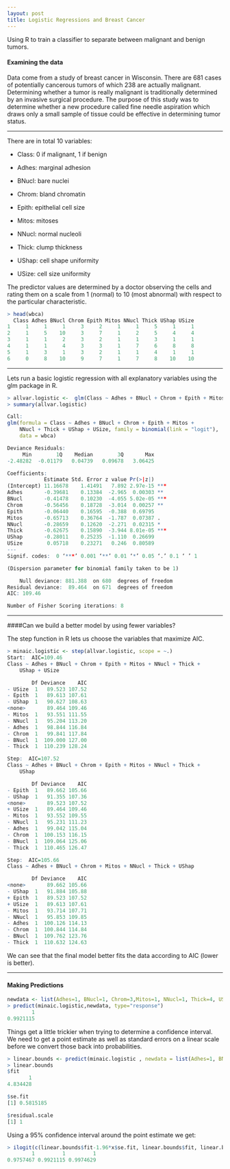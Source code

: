 ```yaml
---
layout: post
title: Logistic Regressions and Breast Cancer
---
```


Using R to train a classifier to separate between malignant and benign tumors. 

#### Examining the data

Data come from a study of breast cancer in Wisconsin. There are 681 cases of potentially cancerous tumors of which 238 are actually malignant. Determining whether a tumor is really malignant is traditionally determined by an invasive surgical procedure. The purpose of this study was to determine whether a new procedure called fine needle aspiration which draws only a small sample of tissue could be effective in determining tumor status.  


---
There are in total 10 variables:

- Class: 0 if malignant, 1 if benign

- Adhes: marginal adhesion

- BNucl: bare nuclei

- Chrom: bland chromatin

- Epith: epithelial cell size

- Mitos: mitoses

- NNucl: normal nucleoli

- Thick: clump thickness

- UShap: cell shape uniformity

- USize: cell size uniformity

The predictor values are determined by a doctor observing the cells and rating them on a scale from 1 (normal) to 10 (most abnormal) with respect to the particular characteristic.

```R
> head(wbca)
  Class Adhes BNucl Chrom Epith Mitos NNucl Thick UShap USize
1     1     1     1     3     2     1     1     5     1     1
2     1     5    10     3     7     1     2     5     4     4
3     1     1     2     3     2     1     1     3     1     1
4     1     1     4     3     3     1     7     6     8     8
5     1     3     1     3     2     1     1     4     1     1
6     0     8    10     9     7     1     7     8    10    10
```
---
Lets run a basic logistic regression with all explanatory variables using the glm package in R.

```R
> allvar.logistic <-  glm(Class ~ Adhes + BNucl + Chrom + Epith + Mitos + NNucl + Thick + UShap + USize, family = binomial(link = 'logit'),wbca)
> summary(allvar.logistic)

Call:
glm(formula = Class ~ Adhes + BNucl + Chrom + Epith + Mitos +
    NNucl + Thick + UShap + USize, family = binomial(link = "logit"),
    data = wbca)

Deviance Residuals:
     Min        1Q    Median        3Q       Max  
-2.48282  -0.01179   0.04739   0.09678   3.06425  

Coefficients:
            Estimate Std. Error z value Pr(>|z|)
(Intercept) 11.16678    1.41491   7.892 2.97e-15 ***
Adhes       -0.39681    0.13384  -2.965  0.00303 **
BNucl       -0.41478    0.10230  -4.055 5.02e-05 ***
Chrom       -0.56456    0.18728  -3.014  0.00257 **
Epith       -0.06440    0.16595  -0.388  0.69795
Mitos       -0.65713    0.36764  -1.787  0.07387 .  
NNucl       -0.28659    0.12620  -2.271  0.02315 *  
Thick       -0.62675    0.15890  -3.944 8.01e-05 ***
UShap       -0.28011    0.25235  -1.110  0.26699
USize        0.05718    0.23271   0.246  0.80589
---
Signif. codes:  0 ‘***’ 0.001 ‘**’ 0.01 ‘*’ 0.05 ‘.’ 0.1 ‘ ’ 1

(Dispersion parameter for binomial family taken to be 1)

    Null deviance: 881.388  on 680  degrees of freedom
Residual deviance:  89.464  on 671  degrees of freedom
AIC: 109.46

Number of Fisher Scoring iterations: 8
```
---
####Can we build a better model by using fewer variables?

The step function in R lets us choose the variables that maximize AIC.

```R
> minaic.logistic <- step(allvar.logistic, scope = ~.)
Start:  AIC=109.46
Class ~ Adhes + BNucl + Chrom + Epith + Mitos + NNucl + Thick +
    UShap + USize

        Df Deviance    AIC
- USize  1   89.523 107.52
- Epith  1   89.613 107.61
- UShap  1   90.627 108.63
<none>       89.464 109.46
- Mitos  1   93.551 111.55
- NNucl  1   95.204 113.20
- Adhes  1   98.844 116.84
- Chrom  1   99.841 117.84
- BNucl  1  109.000 127.00
- Thick  1  110.239 128.24

Step:  AIC=107.52
Class ~ Adhes + BNucl + Chrom + Epith + Mitos + NNucl + Thick +
    UShap

        Df Deviance    AIC
- Epith  1   89.662 105.66
- UShap  1   91.355 107.36
<none>       89.523 107.52
+ USize  1   89.464 109.46
- Mitos  1   93.552 109.55
- NNucl  1   95.231 111.23
- Adhes  1   99.042 115.04
- Chrom  1  100.153 116.15
- BNucl  1  109.064 125.06
- Thick  1  110.465 126.47

Step:  AIC=105.66
Class ~ Adhes + BNucl + Chrom + Mitos + NNucl + Thick + UShap

        Df Deviance    AIC
<none>       89.662 105.66
- UShap  1   91.884 105.88
+ Epith  1   89.523 107.52
+ USize  1   89.613 107.61
- Mitos  1   93.714 107.71
- NNucl  1   95.853 109.85
- Adhes  1  100.126 114.13
- Chrom  1  100.844 114.84
- BNucl  1  109.762 123.76
- Thick  1  110.632 124.63
```
We can see that the final model better fits the data according to AIC (lower is better).

---
#### Making Predictions
```R
newdata <- list(Adhes=1, BNucl=1, Chrom=3,Mitos=1, NNucl=1, Thick=4, UShap=1)
> predict(minaic.logistic,newdata, type="response")
        1
0.9921115
```

Things get a little trickier when trying to determine a confidence interval.
We need to get a point estimate as well as standard errors on a linear scale before
we convert those back into probabilities.

```R
> linear.bounds <- predict(minaic.logistic , newdata = list(Adhes=1, BNucl=1, Chrom=3, Mitos=1, NNucl=1, Thick=4, UShap=1), type="link", se.fit=TRUE)
> linear.bounds
$fit
       1
4.834428

$se.fit
[1] 0.5815185

$residual.scale
[1] 1

```
Using a 95% confidence interval around the point estimate we get:

```R
> ilogit(c(linear.bounds$fit-1.96*x$se.fit, linear.bounds$fit, linear.bounds$fit+1.96*x$se.fit))
        1         1         1
0.9757467 0.9921115 0.9974629
```
